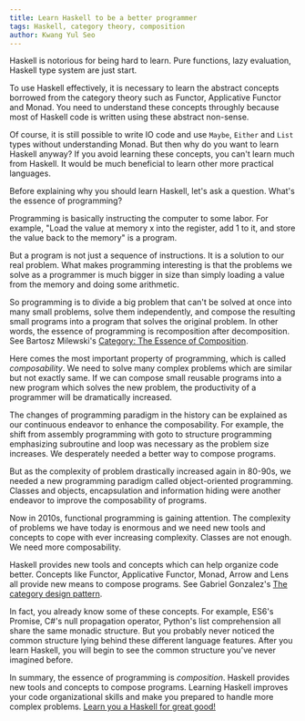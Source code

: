 ```yaml
---
title: Learn Haskell to be a better programmer
tags: Haskell, category theory, composition
author: Kwang Yul Seo
---
```


Haskell is notorious for being hard to learn. Pure functions, lazy evaluation,
Haskell type system are just start.

To use Haskell effectively, it is necessary to learn the abstract concepts
borrowed from the category theory such as Functor, Applicative Functor and
Monad. You need to understand these concepts throughly because most of Haskell
code is written using these abstract non-sense.

Of course, it is still possible to write IO code and use `Maybe`, `Either` and
`List` types without understanding Monad. But then why do you want to learn
Haskell anyway? If you avoid learning these concepts, you can't learn much from
Haskell. It would be much beneficial to learn other more practical languages.

Before explaining why you should learn Haskell, let's ask a question. What's the
essence of programming?

Programming is basically instructing the computer to some labor. For example,
"Load the value at memory x into the register, add 1 to it, and store the value
back to the memory" is a program.

But a program is not just a sequence of instructions. It is a solution to our
real problem. What makes programming interesting is that the problems we solve
as a programmer is much bigger in size than simply loading a value from the
memory and doing some arithmetic.

So programming is to divide a big problem that can't be solved at once into many
small problems, solve them independently, and compose the resulting small
programs into a program that solves the original problem. In other words, the
essence of programming is recomposition after decomposition. See Bartosz
Milewski's [Category: The Essence of Composition][composition].

Here comes the most important property of programming, which is called
*composability*. We need to solve many complex problems which are similar but
not exactly same. If we can compose small reusable programs into a new program
which solves the new problem, the productivity of a programmer will be
dramatically increased.

The changes of programming paradigm in the history can be explained as our
continuous endeavor to enhance the composability. For example, the shift from
assembly programming with goto to structure programming emphasizing subroutine
and loop was necessary as the problem size increases. We desperately needed a
better way to compose programs.

But as the complexity of problem drastically increased again in 80-90s, we
needed a new programming paradigm called object-oriented programming. Classes
and objects, encapsulation and information hiding were another endeavor to
improve the composability of programs.

Now in 2010s, functional programming is gaining attention. The complexity of
problems we have today is enormous and we need new tools and concepts to cope
with ever increasing complexity. Classes are not enough. We need more
composability.

Haskell provides new tools and concepts which can help organize code better.
Concepts like Functor, Applicative Functor, Monad, Arrow and Lens all provide
new means to compose programs. See Gabriel Gonzalez's [The category design
pattern][category].

In fact, you already know some of these concepts. For example, ES6's Promise,
C#'s null propagation operator, Python's list comprehension all share the same
monadic structure. But you probably never noticed the common structure lying
behind these different language features. After you learn Haskell, you will
begin to see the common structure you've never imagined before.

In summary, the essence of programming is *composition*. Haskell provides new
tools and concepts to compose programs. Learning Haskell improves your code
organizational skills and make you prepared to handle more complex problems.
[Learn you a Haskell for great good!][lyhgg]

[composition]: https://bartoszmilewski.com/2014/11/04/category-the-essence-of-composition/
[category]: http://www.haskellforall.com/2012/08/the-category-design-pattern.html
[lyhgg]: http://learnyouahaskell.com/chapters
